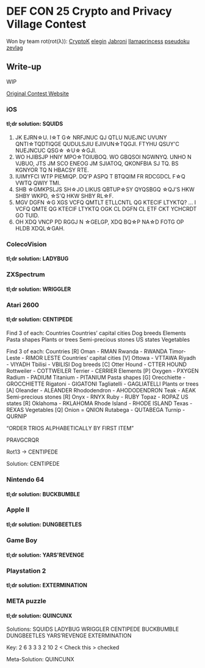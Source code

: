 # DEF CON 25 Crypto and Privacy Village Contest
Won by team rot(rot(λ)):
[CryptoK](https://twitter.com/0xF0unD)
[elegin](https://twitter.com/aaronsteimle)
[Jabroni](https://twitter.com)
[llamaprincess](https://twitter.com)
[pseudoku](https://twitter.com/_pseudoku)
[zevlag](https://twitter.com/zevlag)

## Write-up
WIP

[Original Contest Website](http://goldbug.cryptovillage.org/tgbr/)

### iOS
#### tl;dr solution: SQUIDS

1. JK EJRN☆U. I☆T G☆ NRFJNUC QJ QTLU NUEJNC UVUNY QNTI☆TQDTIQGE QUDULSJIU EJIVUN☆TQGJI. FTYHU QSUY'C NUEJNCUC QSG☆ ☆U☆☆GJI.
2. WO HJIBSJP HNIY MPO☆TOIUBOQ. WO GBQSOI NGWNYQ. UNHO N VJBUO, JTS JM SCO ENEOG JM SJIATOQ, QKONFBIA SJ TQ. BS KGNYOR TQ N HBACSY RTE.
3. IUIMYFCI WTP PIEMIQP. DQ'P ASPQ T BTQQIM FR RDCGDCL F☆Q VWTQ QWIY TMI.
4. SHB ☆GMKPSLJS SH☆JO LIKUS QBTUP☆SY QYQSBGQ ☆QJ'S HKW SHBY WKPD, ☆S'Q HKW SHBY RL☆F.
5. MGV DGFN ☆G XGS VCFQ QMTLT ETLLCNTL QG KTECIF LTYKTQ? ... I VCFQ QMTE QG KTECIF LTYKTQ OGK CL DGFN CL ETF CKT YCHCRDT GO TUID.
6. OH XDQ VNCP PD RGGJ N ☆GELGP, XDQ BQ☆P NA☆D FOTG OP HLDB XDQL☆GAH.

### ColecoVision
#### tl;dr solution: LADYBUG

### ZXSpectrum
#### tl;dr solution: WRIGGLER

### Atari 2600
#### tl;dr solution: CENTIPEDE

Find 3 of each:
Countries
Countries’ capital cities
Dog breeds
Elements
Pasta shapes
Plants or trees
Semi-precious stones
US states
Vegetables

Find 3 of each:
Countries [R]
Oman - RMAN
Rwanda - RWANDA
Timor-Leste - RIMOR LESTE
Countries’ capital cities [V]
Ottowa - VTTAWA
Riyadh - VIYADH
Tbilisi - VBILISI
Dog breeds [C]
Otter Hound - CTTER HOUND
Rottweiler - COTTWEILER
Terrier - CERRIER
Elements [P]
Oxygen - PXYGEN
Radium - PADIUM
Titanium - PITANIUM
Pasta shapes [G]
Orecchiette - GROCCHIETTE
Rigatoni - GIGATONI
Tagliatelli - GAGLIATELLI
Plants or trees [A]
Oleander - ALEANDER
Rhododendron - AHODODENDRON
Teak - AEAK
Semi-precious stones [R]
Onyx - RNYX
Ruby - RUBY
Topaz - ROPAZ
US states [R]
Oklahoma - RKLAHOMA
Rhode Island - RHODE ISLAND
Texas - REXAS
Vegetables [Q]
Onion = QNION
Rutabega - QUTABEGA
Turnip - QURNIP
	

“ORDER TRIOS ALPHABETICALLY BY FIRST ITEM”

PRAVGCRQR

Rot13 → CENTIPEDE

Solution: CENTIPEDE

### Nintendo 64
#### tl;dr solution: BUCKBUMBLE

### Apple II
#### tl;dr solution: DUNGBEETLES

### Game Boy
#### tl;dr solution: YARS'REVENGE

### Playstation 2
#### tl;dr solution: EXTERMINATION

### META puzzle
#### tl;dr solution: QUINCUNX
Solutions:
SQUIDS
LADYBUG
WRIGGLER
CENTIPEDE
BUCKBUMBLE
DUNGBEETLES
YARS’REVENGE
EXTERMINATION

Key: 2 6 3 3 3 2 10 2 < Check this > checked

Meta-Solution: QUINCUNX


